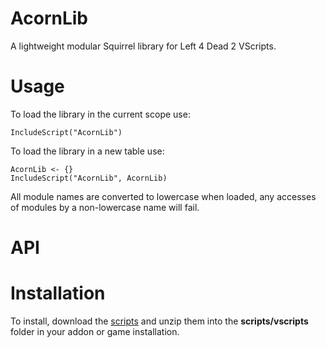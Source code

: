# AcornLib
A lightweight modular Squirrel library for Left 4 Dead 2 VScripts.

# Usage

To load the library in the current scope use:

```Squirrel
IncludeScript("AcornLib")
```

To load the library in a new table use:

```Squirrel
AcornLib <- {}
IncludeScript("AcornLib", AcornLib)
```

All module names are converted to lowercase when loaded, any accesses of modules by a non-lowercase name will fail.

# API

# Installation

To install, download the [scripts](https://github.com/Treescrub/AcornLib/archive/master.zip) and unzip them into the **scripts/vscripts** folder in your addon or game installation.
